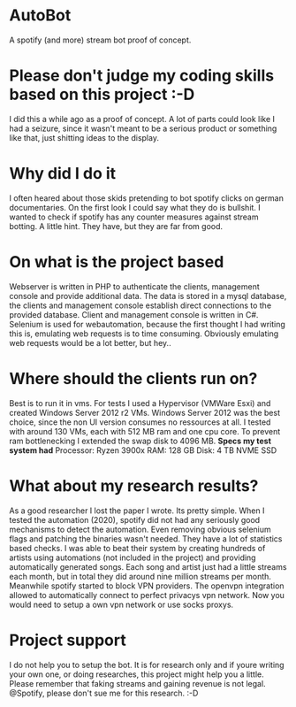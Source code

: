 # AutoBot
A spotify (and more) stream bot proof of concept.

# Please don't judge my coding skills based on this project :-D
I did this a while ago as a proof of concept. A lot of parts could look like I had a seizure, since it wasn't meant to be a serious product or something like that, just shitting ideas to the display.

# Why did I do it
I often heared about those skids pretending to bot spotify clicks on german documentaries. On the first look I could say what they do is bullshit. I wanted to check if spotify has any counter measures against stream botting. A little hint. They have, but they are far from good.

# On what is the project based
Webserver is written in PHP to authenticate the clients, management console and provide additional data. 
The data is stored in a mysql database, the clients and management console establish direct connections to the provided database.
Client and management console is written in C#. Selenium is used for webautomation, because the first thought I had writing this is, emulating web requests is to time consuming. Obviously emulating web requests would be a lot better, but hey..

# Where should the clients run on?
Best is to run it in vms. For tests I used a Hypervisor (VMWare Esxi) and created Windows Server 2012 r2 VMs. Windows Server 2012 was the best choice, since the non UI version consumes no ressources at all. I tested with around 130 VMs, each with 512 MB ram and one cpu core. To prevent ram bottlenecking I extended the swap disk to 4096 MB.
**Specs my test system had**
Processor: Ryzen 3900x
RAM: 128 GB
Disk: 4 TB NVME SSD

# What about my research results?
As a good researcher I lost the paper I wrote. Its pretty simple. When I tested the automation (2020), spotify did not had any seriously good mechanisms to detect the automation. Even removing obvious selenium flags and patching the binaries wasn't needed. They have a lot of statistics based checks. I was able to beat their system by creating hundreds of artists using automations (not included in the project) and providing automatically generated songs. Each song and artist just had a little streams each month, but in total they did around nine million streams per month. Meanwhile spotify started to block VPN providers. The openvpn integration allowed to automatically connect to perfect privacys vpn network. Now you would need to setup a own vpn network or use socks proxys.

# Project support
I do not help you to setup the bot. It is for research only and if youre writing your own one, or doing researches, this project might help you a little.
Please remember that faking streams and gaining revenue is not legal. @Spotify, please don't sue me for this research. :-D
